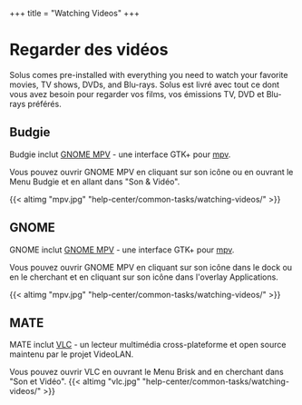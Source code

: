 +++
title = "Watching Videos"
+++
# Regarder des vidéos

Solus comes pre-installed with everything you need to watch your favorite movies, TV shows, DVDs, and Blu-rays.
Solus est livré avec tout ce dont vous avez besoin pour regarder vos films, vos émissions TV, DVD et Blu-rays préférés.

## Budgie

Budgie inclut [GNOME MPV](https://gnome-mpv.github.io/) - une interface GTK+ pour [mpv](https://mpv.io/).

Vous pouvez ouvrir GNOME MPV en cliquant sur son icône ou en ouvrant le Menu Budgie et en allant dans "Son & Vidéo".

{{< altimg "mpv.jpg" "help-center/common-tasks/watching-videos/" >}}

## GNOME

GNOME inclut [GNOME MPV](https://gnome-mpv.github.io/) - une interface GTK+ pour [mpv](https://mpv.io/).

Vous pouvez ouvrir GNOME MPV en cliquant sur son icône dans le dock ou en le cherchant et en cliquant sur son icône dans l'overlay Applications.

{{< altimg "mpv.jpg" "help-center/common-tasks/watching-videos/" >}}

## MATE

MATE inclut [VLC](https://www.videolan.org/vlc/) - un lecteur multimédia cross-plateforme et open source maintenu par le projet VideoLAN.

Vous pouvez ouvrir VLC en ouvrant le Menu Brisk and en cherchant dans "Son et Vidéo".
{{< altimg "vlc.jpg" "help-center/common-tasks/watching-videos/" >}}
